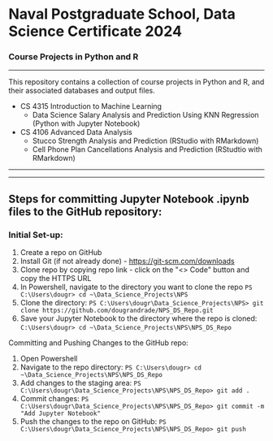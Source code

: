 # Naval Postgraduate School, Data Science Certificate 2024
### Course Projects in Python and R
-------------------------------------------------------------------------------

This repository contains a collection of course projects in Python and R, and their associated databases and output files.

- CS 4315 Introduction to Machine Learning
	- Data Science Salary Analysis and Prediction Using KNN Regression (Python with Jupyter Notebook)
- CS 4106 Advanced Data Analysis
	- Stucco Strength Analysis and Prediction (RStudio with RMarkdown)
	- Cell Phone Plan Cancellations Analysis and Prediction (RStudtio with RMarkdown)

-------------------------------------------------------------------------------
-------------------------------------------------------------------------------
## Steps for committing Jupyter Notebook .ipynb files to the GitHub repository:
### Initial Set-up:
1. Create a repo on GitHub
2. Install Git (if not already done) - https://git-scm.com/downloads
3. Clone repo by copying repo link - click on the "<> Code" button and copy the HTTPS URL
4. In Powershell, navigate to the directory you want to clone the repo
	`PS C:\Users\dougr> cd ~\Data_Science_Projects\NPS`
6. Clone the directory:
	`PS C:\Users\dougr\Data_Science_Projects\NPS> git clone https://github.com/dougrandrade/NPS_DS_Repo.git`
7. Save your Jupyter Notebook to the directory where the repo is cloned:
	`C:\Users\dougr> cd ~\Data_Science_Projects\NPS\NPS_DS_Repo`

Committing and Pushing Changes to the GitHub repo:
1. Open Powershell
2. Navigate to the repo directory: 
	`PS C:\Users\dougr> cd ~\Data_Science_Projects\NPS\NPS_DS_Repo`
3. Add changes to the staging area:
	`PS C:\Users\dougr\Data_Science_Projects\NPS\NPS_DS_Repo> git add .`
4. Commit changes:
	`PS C:\Users\dougr\Data_Science_Projects\NPS\NPS_DS_Repo> git commit -m "Add Jupyter Notebook"`
5. Push the changes to the repo on GitHub:
	`PS C:\Users\dougr\Data_Science_Projects\NPS\NPS_DS_Repo> git push`
